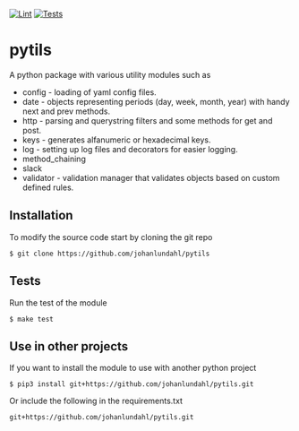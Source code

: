 [![Lint](https://github.com/johanlundahl/pytils/actions/workflows/code-quality.yml/badge.svg)](https://github.com/johanlundahl/pytils/actions/workflows/code-quality.yml)
[![Tests](https://github.com/johanlundahl/pytils/actions/workflows/python-package.yml/badge.svg)](https://github.com/johanlundahl/pytils/actions/workflows/python-package.yml)

# pytils

A python package with various utility modules such as
* config - loading of yaml config files.
* date - objects representing periods (day, week, month, year) with handy next and prev methods. 
* http - parsing and querystring filters and some methods for get and post.
* keys - generates alfanumeric or hexadecimal keys.
* log - setting up log files and decorators for easier logging.
* method_chaining
* slack
* validator - validation manager that validates objects based on custom defined rules.

## Installation

To modify the source code start by cloning the git repo
```
$ git clone https://github.com/johanlundahl/pytils
```

## Tests
Run the test of the module
```
$ make test
```

## Use in other projects

If you want to install the module to use with another python project
```
$ pip3 install git+https://github.com/johanlundahl/pytils.git
```

Or include the following in the requirements.txt
```
git+https://github.com/johanlundahl/pytils.git
```
